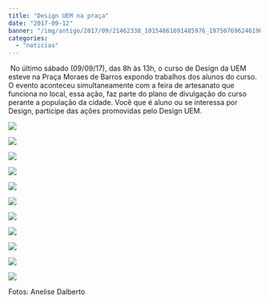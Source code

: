 ```yaml
---
title: "Design UEM na praça"
date: "2017-09-12"
banner: "/img/antigo/2017/09/21462338_10154861691485976_1975076962461904626_n.jpg"
categories: 
  - "noticias"
---
```


 No último sábado (09/09/17), das 8h às 13h, o curso de Design da UEM esteve na Praça Moraes de Barros expondo trabalhos dos alunos do curso. O evento aconteceu simultaneamente com a feira de artesanato que funciona no local, essa ação, faz parte do plano de divulgação do curso perante a população da cidade. Você que é aluno ou se interessa por Design, participe das ações promovidas pelo Design UEM.

![](/img/antigo/2017/09/21430531_10154861046300976_5999518414152368437_n.jpg)

![](/img/antigo/2017/09/21430620_10154861049035976_3027663960265980125_n.jpg)

![](/img/antigo/2017/09/21432867_10154861048470976_2992363363039388685_n.jpg)

![](/img/antigo/2017/09/21462338_10154861691485976_1975076962461904626_n.jpg)

![](/img/antigo/2017/09/21462548_10154861051720976_4312546307315424559_n.jpg)

![](/img/antigo/2017/09/21557576_10154861043935976_6913171799313243296_n.jpg)

![](/img/antigo/2017/09/21557591_10154861047675976_6138405713833000188_n.jpg)

![](/img/antigo/2017/09/21557878_10154861045655976_202950439896142816_n.jpg)

![](/img/antigo/2017/09/21616012_10154861046275976_5816890494786392479_n.jpg)

![](/img/antigo/2017/09/21616221_10154861035630976_596731684901646587_n.jpg)

![](/img/antigo/2017/09/21617751_10154861039440976_7263188431007768998_n.jpg)

Fotos: Anelise Dalberto
